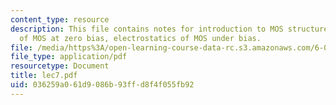 ```yaml
---
content_type: resource
description: This file contains notes for introduction to MOS structure, electrostatics
  of MOS at zero bias, electrostatics of MOS under bias.
file: /media/https%3A/open-learning-course-data-rc.s3.amazonaws.com/6-012-microelectronic-devices-and-circuits-fall-2005/036259a061d9086b93ffd8f4f055fb92_lec7.pdf
file_type: application/pdf
resourcetype: Document
title: lec7.pdf
uid: 036259a0-61d9-086b-93ff-d8f4f055fb92
---
```

